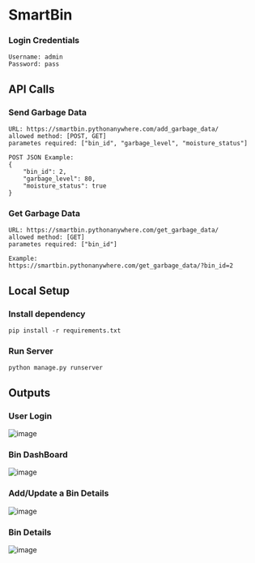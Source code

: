 # SmartBin

### Login Credentials
```
Username: admin
Password: pass
```

## API Calls
### Send Garbage Data
```
URL: https://smartbin.pythonanywhere.com/add_garbage_data/
allowed method: [POST, GET]
parametes required: ["bin_id", "garbage_level", "moisture_status"]

POST JSON Example:
{
    "bin_id": 2,
    "garbage_level": 80,
    "moisture_status": true
}
```

### Get Garbage Data
```
URL: https://smartbin.pythonanywhere.com/get_garbage_data/
allowed method: [GET]
parametes required: ["bin_id"]

Example:
https://smartbin.pythonanywhere.com/get_garbage_data/?bin_id=2
```

## Local Setup
### Install dependency
```
pip install -r requirements.txt
```
### Run Server
```
python manage.py runserver
```

## Outputs
### User Login
![image](https://user-images.githubusercontent.com/42216008/196500983-1c4602f7-0400-4aff-82b7-6b79360f35e7.png)


### Bin DashBoard
![image](https://user-images.githubusercontent.com/42216008/196501095-812807b4-8c86-454c-aaea-679c75b4c282.png)


### Add/Update a Bin Details
![image](https://user-images.githubusercontent.com/42216008/196501211-23a78e39-24f6-43a7-a7ff-dfcfd6ec458c.png)


### Bin Details
![image](https://user-images.githubusercontent.com/42216008/196501361-b070a30b-c3f7-46b6-b674-4a1dd87ff0c5.png)
